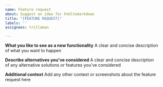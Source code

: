 ```yaml
---
name: Feature request
about: Suggest an idea for htmltomarkdown
title: "[FEATURE REQUEST]"
labels: ''
assignees: trillaman

---
```


**What you like to see as a new functionality**
A clear and concise description of what you want to happen

**Describe alternatives you've considered**
A clear and concise description of any alternative solutions or features you've considered

**Additional context**
Add any other context or screenshots about the feature request here
